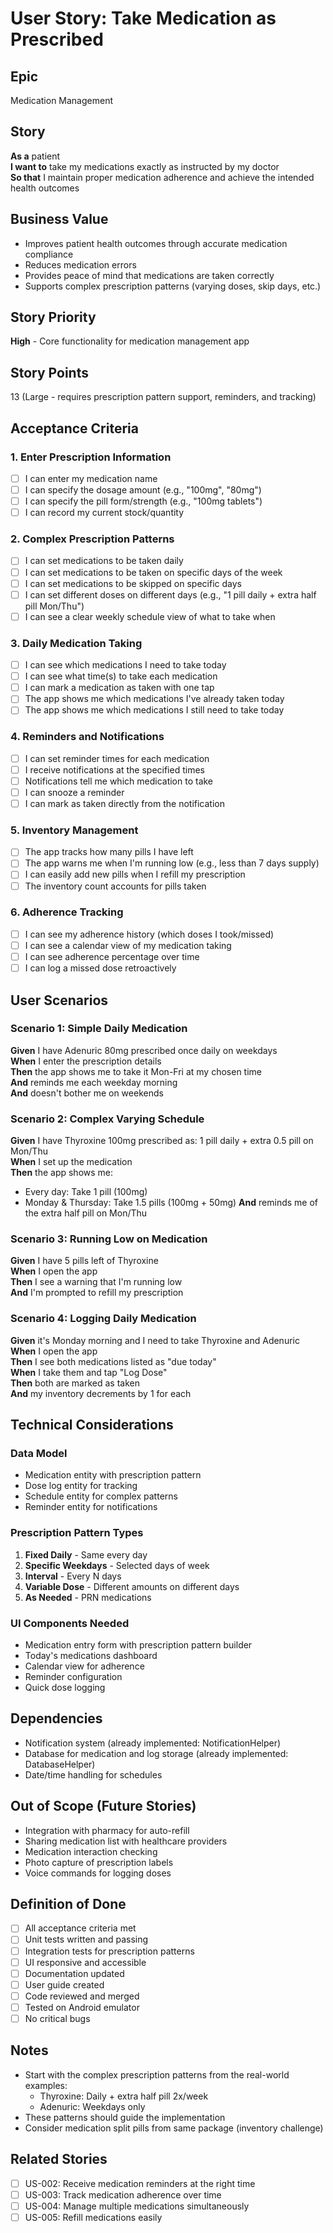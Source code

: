 # User Story: Take Medication as Prescribed

## Epic
Medication Management

## Story
**As a** patient  
**I want to** take my medications exactly as instructed by my doctor  
**So that** I maintain proper medication adherence and achieve the intended health outcomes

## Business Value
- Improves patient health outcomes through accurate medication compliance
- Reduces medication errors
- Provides peace of mind that medications are taken correctly
- Supports complex prescription patterns (varying doses, skip days, etc.)

## Story Priority
**High** - Core functionality for medication management app

## Story Points
13 (Large - requires prescription pattern support, reminders, and tracking)

## Acceptance Criteria

### 1. Enter Prescription Information
- [ ] I can enter my medication name
- [ ] I can specify the dosage amount (e.g., "100mg", "80mg")
- [ ] I can specify the pill form/strength (e.g., "100mg tablets")
- [ ] I can record my current stock/quantity

### 2. Complex Prescription Patterns
- [ ] I can set medications to be taken daily
- [ ] I can set medications to be taken on specific days of the week
- [ ] I can set medications to be skipped on specific days
- [ ] I can set different doses on different days (e.g., "1 pill daily + extra half pill Mon/Thu")
- [ ] I can see a clear weekly schedule view of what to take when

### 3. Daily Medication Taking
- [ ] I can see which medications I need to take today
- [ ] I can see what time(s) to take each medication
- [ ] I can mark a medication as taken with one tap
- [ ] The app shows me which medications I've already taken today
- [ ] The app shows me which medications I still need to take today

### 4. Reminders and Notifications
- [ ] I can set reminder times for each medication
- [ ] I receive notifications at the specified times
- [ ] Notifications tell me which medication to take
- [ ] I can snooze a reminder
- [ ] I can mark as taken directly from the notification

### 5. Inventory Management
- [ ] The app tracks how many pills I have left
- [ ] The app warns me when I'm running low (e.g., less than 7 days supply)
- [ ] I can easily add new pills when I refill my prescription
- [ ] The inventory count accounts for pills taken

### 6. Adherence Tracking
- [ ] I can see my adherence history (which doses I took/missed)
- [ ] I can see a calendar view of my medication taking
- [ ] I can see adherence percentage over time
- [ ] I can log a missed dose retroactively

## User Scenarios

### Scenario 1: Simple Daily Medication
**Given** I have Adenuric 80mg prescribed once daily on weekdays  
**When** I enter the prescription details  
**Then** the app shows me to take it Mon-Fri at my chosen time  
**And** reminds me each weekday morning  
**And** doesn't bother me on weekends

### Scenario 2: Complex Varying Schedule
**Given** I have Thyroxine 100mg prescribed as: 1 pill daily + extra 0.5 pill on Mon/Thu  
**When** I set up the medication  
**Then** the app shows me:
- Every day: Take 1 pill (100mg)
- Monday & Thursday: Take 1.5 pills (100mg + 50mg)
**And** reminds me of the extra half pill on Mon/Thu

### Scenario 3: Running Low on Medication
**Given** I have 5 pills left of Thyroxine  
**When** I open the app  
**Then** I see a warning that I'm running low  
**And** I'm prompted to refill my prescription

### Scenario 4: Logging Daily Medication
**Given** it's Monday morning and I need to take Thyroxine and Adenuric  
**When** I open the app  
**Then** I see both medications listed as "due today"  
**When** I take them and tap "Log Dose"  
**Then** both are marked as taken  
**And** my inventory decrements by 1 for each

## Technical Considerations

### Data Model
- Medication entity with prescription pattern
- Dose log entity for tracking
- Schedule entity for complex patterns
- Reminder entity for notifications

### Prescription Pattern Types
1. **Fixed Daily** - Same every day
2. **Specific Weekdays** - Selected days of week
3. **Interval** - Every N days
4. **Variable Dose** - Different amounts on different days
5. **As Needed** - PRN medications

### UI Components Needed
- Medication entry form with prescription pattern builder
- Today's medications dashboard
- Calendar view for adherence
- Reminder configuration
- Quick dose logging

## Dependencies
- Notification system (already implemented: NotificationHelper)
- Database for medication and log storage (already implemented: DatabaseHelper)
- Date/time handling for schedules

## Out of Scope (Future Stories)
- Integration with pharmacy for auto-refill
- Sharing medication list with healthcare providers
- Medication interaction checking
- Photo capture of prescription labels
- Voice commands for logging doses

## Definition of Done
- [ ] All acceptance criteria met
- [ ] Unit tests written and passing
- [ ] Integration tests for prescription patterns
- [ ] UI responsive and accessible
- [ ] Documentation updated
- [ ] User guide created
- [ ] Code reviewed and merged
- [ ] Tested on Android emulator
- [ ] No critical bugs

## Notes
- Start with the complex prescription patterns from the real-world examples:
  - Thyroxine: Daily + extra half pill 2x/week
  - Adenuric: Weekdays only
- These patterns should guide the implementation
- Consider medication split pills from same package (inventory challenge)

## Related Stories
- [ ] US-002: Receive medication reminders at the right time
- [ ] US-003: Track medication adherence over time
- [ ] US-004: Manage multiple medications simultaneously
- [ ] US-005: Refill medications easily
